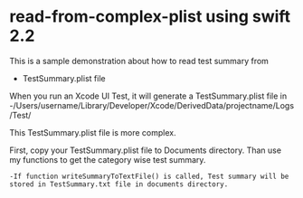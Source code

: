 # read-from-complex-plist using swift 2.2

This is a sample demonstration about how to read test summary from

   - TestSummary.plist file

When you run an Xcode UI Test, it will generate a TestSummary.plist file in 
  -/Users/username/Library/Developer/Xcode/DerivedData/projectname/Logs/Test/
  
This TestSummary.plist file is more complex.

First, copy your TestSummary.plist file to Documents directory.
Than use my functions to get the category wise test summary.

    -If function writeSummaryToTextFile() is called, Test summary will be stored in TestSummary.txt file in documents directory.
